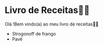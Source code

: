 # Livro de Receitas:man_cook:

Olá !Bem vindo(a) ao meu livro de receitas:woman_cook:

- Strogonoff de frango
- Pavê

